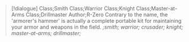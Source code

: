 >[!dialogue] Class;Smith Class;Warrior Class;Knight Class;Master-at-Arms Class;Drillmaster Author;R-Zero
Contrary to the name, the 'armorer's hammer' is actually a complete portable kit for maintaining your armor and weapons in the field.
*;smith; warrior; crusader; knight; master-at-arms; drillmaster;*